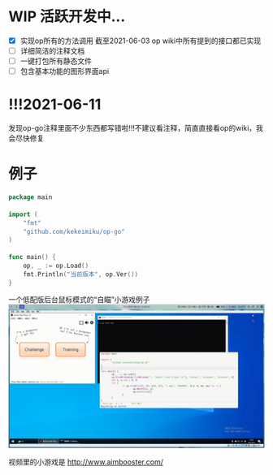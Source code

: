 # WIP 活跃开发中...

- [x] 实现op所有的方法调用 截至2021-06-03 op wiki中所有提到的接口都已实现
- [ ] 详细简洁的注释文档 
- [ ] 一键打包所有静态文件
- [ ] 包含基本功能的图形界面api

# !!!2021-06-11
发现op-go注释里面不少东西都写错啦!!!不建议看注释，简直直接看op的wiki，我会尽快修复

# 例子

```go
package main

import (
	"fmt"
	"github.com/kekeimiku/op-go"
)

func main() {
	op, _ := op.Load()
	fmt.Println("当前版本", op.Ver())
}
```

一个低配版后台鼠标模式的“自瞄”小游戏例子
![aimbooster](./_example/example.gif)

视频里的小游戏是 http://www.aimbooster.com/
